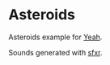 # Asteroids

Asteroids example for [Yeah](https://github.com/yeahrb/yeah).

Sounds generated with [sfxr](http://www.drpetter.se/project_sfxr.html).
